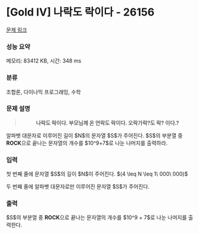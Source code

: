 # [Gold IV] 나락도 락이다 - 26156 

[문제 링크](https://www.acmicpc.net/problem/26156) 

### 성능 요약

메모리: 83412 KB, 시간: 348 ms

### 분류

조합론, 다이나믹 프로그래밍, 수학

### 문제 설명

<blockquote>
<p style="text-align: center;"><strong>나락도 락이다. 부모님께 온 연락도 락이다. 오락가락?도 락? 이다.?</strong></p>
</blockquote>

<p>알파벳 대문자로 이루어진 길이 $N$의 문자열 $S$가 주어진다. $S$의 부분열 중 <strong>ROCK</strong>으로 끝나는 문자열의 개수를 $10^9+7$로 나눈 나머지를 출력하라.</p>

### 입력 

 <p>첫 번째 줄에 문자열 $S$의 길이 $N$이 주어진다. $(4 \leq N \leq 1\ 000\ 000)$</p>

<p>두 번째 줄에 알파벳 대문자로만 이루어진 문자열 $S$가 주어진다.</p>

### 출력 

 <p>$S$의 부분열 중 <strong>ROCK</strong>으로 끝나는 문자열의 개수를 $10^9 + 7$로 나눈 나머지를 출력한다.</p>

